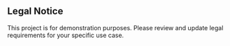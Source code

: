 ## Legal Notice

This project is for demonstration purposes. Please review and update legal requirements for your specific use case.
